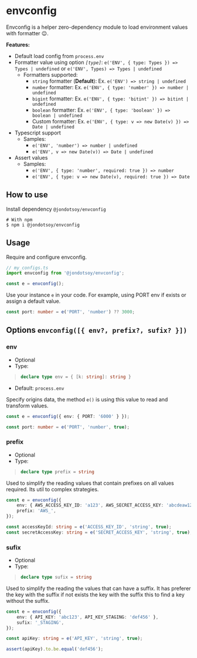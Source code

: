 # envconfig

Envconfig is a helper zero-dependency module to load environment values with formatter 😉.

**Features:**

- Default load config from `process.env`
- Formatter value using option *`[type]`*: `e('ENV', { type: Types }) => Types | undefined` or `e('ENV', Types) => Types | undefined`
    - Formatters supported:
        - `string` formatter (**Default**): Ex. `e('ENV') => string | undefined`
        - `number` formatter: Ex. `e('ENV', { type: 'number' }) => number | undefined`
        - `bigint` formatter: Ex. `e('ENV', { type: 'bitint' }) => bitint | undefined`
        - `boolean` formatter: Ex. `e('ENV', { type: 'boolean' }) => boolean | undefined`
        - Custom formatter: Ex. `e('ENV', { type: v => new Date(v) }) => Date | undefined`
- Typescript support
    - Samples:
        -  `e('ENV', 'number') => number | undefined`
        -  `e('ENV', v => new Date(v)) => Date | undefined`
- Assert values
    - Samples:
        -  `e('ENV', { type: 'number', required: true }) => number`
        -  `e('ENV', { type: v => new Date(v), required: true }) => Date`


## How to use

Install dependency `@jondotsoy/envconfig`

```shell
# With npm
$ npm i @jondotsoy/envconfig
```

## Usage

Require and configure envconfig.

```ts
// my_configs.ts
import envconfig from '@jondotsoy/envconfig';

const e = envconfig();
```

Use your instance `e` in your code. For example, using PORT env if exists or assign a default value.

```ts
const port: number = e('PORT', 'number') ?? 3000;
```

## Options `envconfig([{ env?, prefix?, sufix? }])`

### env

- Optional
- Type:
> ```ts
> declare type env = { [k: string]: string }
> ```
- Default: `process.env`

Specify origins data, the method `e()` is using this value to read and transform values.

```ts
const e = envconfig({ env: { PORT: '6000' } });

const port: number = e('PORT', 'number', true);
```

### prefix

- Optional
- Type:
> ```ts
> declare type prefix = string
> ```

Used to simplify the reading values that contain prefixes on all values required. Its util to complex strategies.

```ts
const e = envconfig({
    env: { AWS_ACCESS_KEY_ID: 'a123', AWS_SECRET_ACCESS_KEY: 'abcdeaw12343****' },
    prefix: 'AWS_',
});

const accessKeyId: string = e('ACCESS_KEY_ID', 'string', true);
const secretAccessKey: string = e('SECRET_ACCESS_KEY', 'string', true);
```

### sufix

- Optional
- Type:
> ```ts
> declare type sufix = string
> ```

Used to simplify the reading the values that can have a suffix. It has preferer the key with the suffix if not exists the key with the suffix this to find a key without the suffix.

```ts
const e = envconfig({
    env: { API_KEY: 'abc123', API_KEY_STAGING: 'def456' },
    sufix: '_STAGING',
});

const apiKey: string = e('API_KEY', 'string', true);

assert(apiKey).to.be.equal('def456');
```
